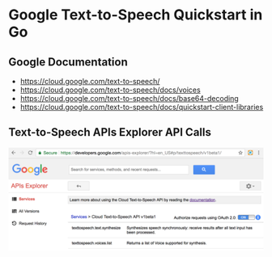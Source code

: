 # Google Text-to-Speech Quickstart in Go

## Google Documentation

* https://cloud.google.com/text-to-speech/
* https://cloud.google.com/text-to-speech/docs/voices
* https://cloud.google.com/text-to-speech/docs/base64-decoding
* https://cloud.google.com/text-to-speech/docs/quickstart-client-libraries

## Text-to-Speech APIs Explorer API Calls

![](google_apis-explorer_text-to-speech.png)